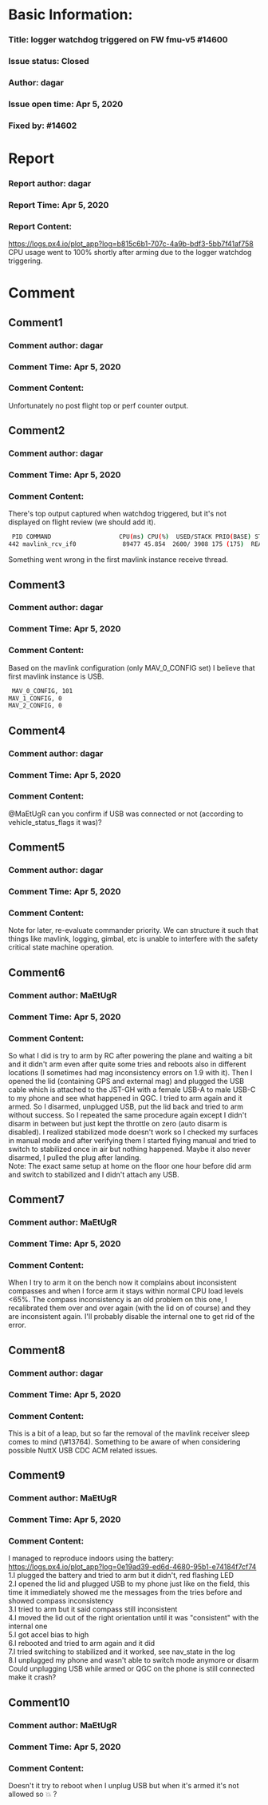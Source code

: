 # Basic Information:
### Title:  logger watchdog triggered on FW fmu-v5 #14600 
### Issue status: Closed
### Author: dagar
### Issue open time: Apr 5, 2020
### Fixed by: #14602
# Report
### Report author: dagar
### Report Time: Apr 5, 2020
### Report Content:   
https://logs.px4.io/plot_app?log=b815c6b1-707c-4a9b-bdf3-5bb7f41af758    
CPU usage went to 100% shortly after arming due to the logger watchdog triggering.  

# Comment
## Comment1
### Comment author: dagar
### Comment Time: Apr 5, 2020
### Comment Content:   
Unfortunately no post flight top or perf counter output.  

## Comment2
### Comment author: dagar
### Comment Time: Apr 5, 2020
### Comment Content:   
There's top output captured when watchdog triggered, but it's not displayed on flight review (we should add it).  
    
```bash     
 PID COMMAND                   CPU(ms) CPU(%)  USED/STACK PRIO(BASE) STATE FD      
442 mavlink_rcv_if0             89477 45.854  2600/ 3908 175 (175)  READY  4    
```  
Something went wrong in the first mavlink instance receive thread.  

## Comment3
### Comment author: dagar
### Comment Time: Apr 5, 2020
### Comment Content:   
Based on the mavlink configuration (only MAV_0_CONFIG set) I believe that first mavlink instance is USB.  
    
```bash     
 MAV_0_CONFIG, 101        
MAV_1_CONFIG, 0        
MAV_2_CONFIG, 0        
```  

## Comment4
### Comment author: dagar
### Comment Time: Apr 5, 2020
### Comment Content:   
@MaEtUgR can you confirm if USB was connected or not (according to vehicle_status_flags it was)?    

## Comment5
### Comment author: dagar
### Comment Time: Apr 5, 2020
### Comment Content:   
Note for later, re-evaluate commander priority. We can structure it such that things like mavlink, logging, gimbal, etc is unable to interfere with the safety critical state machine operation.  

## Comment6
### Comment author: MaEtUgR
### Comment Time: Apr 5, 2020
### Comment Content:   
So what I did is try to arm by RC after powering the plane and waiting a bit and it didn't arm even after quite some tries and reboots also in different locations (I sometimes had mag inconsistency errors on 1.9 with it). Then I opened the lid (containing GPS and external mag) and plugged the USB cable which is attached to the JST-GH with a female USB-A to male USB-C to my phone and see what happened in QGC. I tried to arm again and it armed. So I disarmed, unplugged USB, put the lid back and tried to arm without success. So I repeated the same procedure again except I didn't disarm in between but just kept the throttle on zero (auto disarm is disabled). I realized stabilized mode doesn't work so I checked my surfaces in manual mode and after verifying them I started flying manual and tried to switch to stabilized once in air but nothing happened. Maybe it also never disarmed, I pulled the plug after landing.  
Note: The exact same setup at home on the floor one hour before did arm and switch to stabilized and I didn't attach any USB.  

## Comment7
### Comment author: MaEtUgR
### Comment Time: Apr 5, 2020
### Comment Content:   
When I try to arm it on the bench now it complains about inconsistent compasses and when I force arm it stays within normal CPU load levels <65%. The compass inconsistency is an old problem on this one, I recalibrated them over and over again (with the lid on of course) and they are inconsistent again. I'll probably disable the internal one to get rid of the error.  

## Comment8
### Comment author: dagar
### Comment Time: Apr 5, 2020
### Comment Content:   
This is a bit of a leap, but so far the removal of the mavlink receiver sleep comes to mind (\\\#13764). Something to be aware of when considering possible NuttX USB CDC ACM related issues.  

## Comment9
### Comment author: MaEtUgR
### Comment Time: Apr 5, 2020
### Comment Content:   
I managed to reproduce indoors using the battery: https://logs.px4.io/plot_app?log=0e19ad39-ed6d-4680-95b1-e74184f7cf74  
1.I plugged the battery and tried to arm but it didn't, red flashing LED  
2.I opened the lid and plugged USB to my phone just like on the field, this time it immediately showed me the messages from the tries before and showed compass inconsistency  
3.I tried to arm but it said compass still inconsistent  
4.I moved the lid out of the right orientation until it was "consistent" with the internal one  
5.I got accel bias to high  
6.I rebooted and tried to arm again and it did  
7.I tried switching to stabilized and it worked, see nav_state in the log  
8.I unplugged my phone and wasn't able to switch mode anymore or disarm  
Could unplugging USB while armed or QGC on the phone is still connected make it crash?  

## Comment10
### Comment author: MaEtUgR
### Comment Time: Apr 5, 2020
### Comment Content:   
Doesn't it try to reboot when I unplug USB but when it's armed it's not allowed so 💥 ?  

